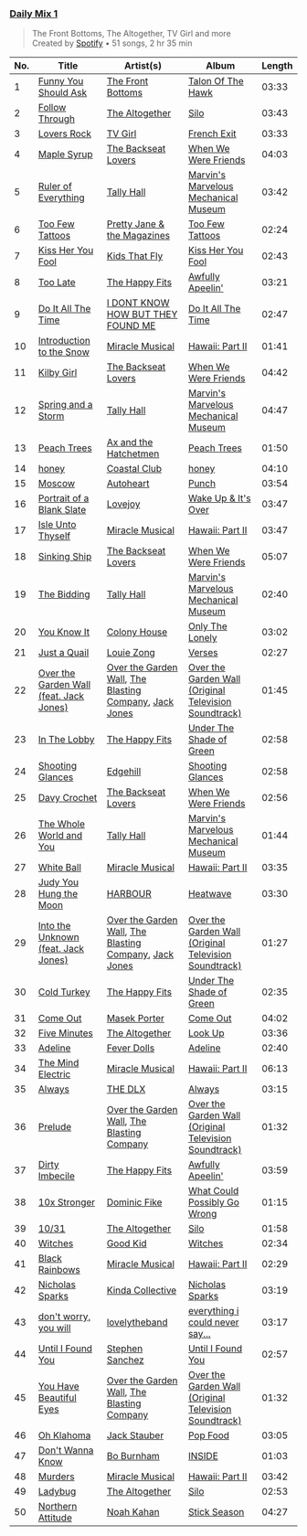 ### [Daily Mix 1](https://open.spotify.com/playlist/37i9dQZF1E39Gzb56luQni)

> The Front Bottoms, The Altogether, TV Girl and more<br>
> Created by [Spotify](https://open.spotify.com/user/spotify) • 51 songs, 2 hr 35 min

| No. | Title | Artist(s) | Album | Length |
|---|---|---|---|---|
| 1 | [Funny You Should Ask](https://open.spotify.com/track/4AyA99jxTCLLLuSwVHgjxm) | [The Front Bottoms](https://open.spotify.com/artist/5ictveRyhWRs8Gt8Dvt1hS) | [Talon Of The Hawk](https://open.spotify.com/album/1Xz5zrDqXetBm5HwNGSqPs) | 03:33 |
| 2 | [Follow Through](https://open.spotify.com/track/2Y7xeRouoLEKDTwBHlAFnC) | [The Altogether](https://open.spotify.com/artist/6LipWEhF4zwwRY8hFtCQHc) | [Silo](https://open.spotify.com/album/7gMJ73FNHGu8YHP3Kkt9Vd) | 03:43 |
| 3 | [Lovers Rock](https://open.spotify.com/track/6dBUzqjtbnIa1TwYbyw5CM) | [TV Girl](https://open.spotify.com/artist/0Y6dVaC9DZtPNH4591M42W) | [French Exit](https://open.spotify.com/album/4Hai0uVzRbyTSaTPzxTY4e) | 03:33 |
| 4 | [Maple Syrup](https://open.spotify.com/track/4MXE6VCvTsQitHWrAxj7Kg) | [The Backseat Lovers](https://open.spotify.com/artist/6p2HnfM955TI1bX34dkLnI) | [When We Were Friends](https://open.spotify.com/album/3TSMSh5dai7WEnEGOoMXBZ) | 04:03 |
| 5 | [Ruler of Everything](https://open.spotify.com/track/3vFZheR74pxUkzxqhXTZ2X) | [Tally Hall](https://open.spotify.com/artist/7lqaPghwYv2mE9baz5XQmL) | [Marvin's Marvelous Mechanical Museum](https://open.spotify.com/album/2TN3NIEBmAOGWmvP96DFs5) | 03:42 |
| 6 | [Too Few Tattoos](https://open.spotify.com/track/2MULdl5TdUJCAxJfd8fHjF) | [Pretty Jane & the Magazines](https://open.spotify.com/artist/6epJ25SOjrUlNIH80KKluq) | [Too Few Tattoos](https://open.spotify.com/album/1mZgSgGyJ8seP3ByQ8cAg8) | 02:24 |
| 7 | [Kiss Her You Fool](https://open.spotify.com/track/6aBh6vT0UV14DneyyNorR2) | [Kids That Fly](https://open.spotify.com/artist/1qChcfwij4nN6hsCLTKBJX) | [Kiss Her You Fool](https://open.spotify.com/album/5jRYuoqIFmARsD6KV3xEAd) | 02:43 |
| 8 | [Too Late](https://open.spotify.com/track/1yXJsmqsGTwKmTL3rzfF72) | [The Happy Fits](https://open.spotify.com/artist/73rPcaYEhBd0UuVZBqqyQJ) | [Awfully Apeelin'](https://open.spotify.com/album/7w6cR8gKmTaffnkfNW7Pyn) | 03:21 |
| 9 | [Do It All The Time](https://open.spotify.com/track/14ny3vlL25p6Vix2Sb8k1b) | [I DONT KNOW HOW BUT THEY FOUND ME](https://open.spotify.com/artist/0Raaw7kr1Vzat4ZvHzjsJR) | [Do It All The Time](https://open.spotify.com/album/7JvM9qMW23SCkpfz4ZrLsS) | 02:47 |
| 10 | [Introduction to the Snow](https://open.spotify.com/track/7qLs0IyUn6TrqgMzQ33SdH) | [Miracle Musical](https://open.spotify.com/artist/2FRXiAz5Uz78LLLSwEUhLt) | [Hawaii: Part II](https://open.spotify.com/album/1CbtBQqibzdxhmpiLD7vzN) | 01:41 |
| 11 | [Kilby Girl](https://open.spotify.com/track/1170VohRSx6GwE6QDCHPPH) | [The Backseat Lovers](https://open.spotify.com/artist/6p2HnfM955TI1bX34dkLnI) | [When We Were Friends](https://open.spotify.com/album/3TSMSh5dai7WEnEGOoMXBZ) | 04:42 |
| 12 | [Spring and a Storm](https://open.spotify.com/track/7i6pxHwCREvogBRpGyMzFX) | [Tally Hall](https://open.spotify.com/artist/7lqaPghwYv2mE9baz5XQmL) | [Marvin's Marvelous Mechanical Museum](https://open.spotify.com/album/2TN3NIEBmAOGWmvP96DFs5) | 04:47 |
| 13 | [Peach Trees](https://open.spotify.com/track/2hiEGsafGTYbc5UYuU3WN6) | [Ax and the Hatchetmen](https://open.spotify.com/artist/5WJCUSIw2Td5IEfa3LXCo9) | [Peach Trees](https://open.spotify.com/album/74P7tdRtyxYxbWXJVBr8GK) | 01:50 |
| 14 | [honey](https://open.spotify.com/track/4YCVwSOabpy5DeaxRjUok1) | [Coastal Club](https://open.spotify.com/artist/6Ssvxfw2kfG1jkfDJDGJoh) | [honey](https://open.spotify.com/album/3jDItzIIE9PDUeKU31rWpp) | 04:10 |
| 15 | [Moscow](https://open.spotify.com/track/08ktrT7H50FKAGSE9DQtX5) | [Autoheart](https://open.spotify.com/artist/5Lm1CMoa8VOCBCLZesAcvc) | [Punch](https://open.spotify.com/album/5ghZK3FUJXhNJR5Haf6koU) | 03:54 |
| 16 | [Portrait of a Blank Slate](https://open.spotify.com/track/7505qe0xzCuDPaILCURnOC) | [Lovejoy](https://open.spotify.com/artist/33tFkBLsl6f8TjKkV0uF0C) | [Wake Up & It's Over](https://open.spotify.com/album/5LHuQr88XpvvuGpqgsu2gr) | 03:47 |
| 17 | [Isle Unto Thyself](https://open.spotify.com/track/19siCk4vlsMuzQmLTwi5yt) | [Miracle Musical](https://open.spotify.com/artist/2FRXiAz5Uz78LLLSwEUhLt) | [Hawaii: Part II](https://open.spotify.com/album/1CbtBQqibzdxhmpiLD7vzN) | 03:47 |
| 18 | [Sinking Ship](https://open.spotify.com/track/4ydzIb3mPmiSm30PIMIrq8) | [The Backseat Lovers](https://open.spotify.com/artist/6p2HnfM955TI1bX34dkLnI) | [When We Were Friends](https://open.spotify.com/album/3TSMSh5dai7WEnEGOoMXBZ) | 05:07 |
| 19 | [The Bidding](https://open.spotify.com/track/0HBrtXJohbIW4IhPZ50GmH) | [Tally Hall](https://open.spotify.com/artist/7lqaPghwYv2mE9baz5XQmL) | [Marvin's Marvelous Mechanical Museum](https://open.spotify.com/album/2TN3NIEBmAOGWmvP96DFs5) | 02:40 |
| 20 | [You Know It](https://open.spotify.com/track/169pWCmfvVazzcL4EXFPgL) | [Colony House](https://open.spotify.com/artist/6R664N4cEza3eORSqKSgO4) | [Only The Lonely](https://open.spotify.com/album/5vBnIcG7nD3XEt8ErHpytO) | 03:02 |
| 21 | [Just a Quail](https://open.spotify.com/track/7tqOOvKtGg4tKqOb6AJjvz) | [Louie Zong](https://open.spotify.com/artist/7jOY91ZU7kn86slH3fBbaD) | [Verses](https://open.spotify.com/album/3LtZ9OHOXenggH3i9AUCXI) | 02:27 |
| 22 | [Over the Garden Wall (feat. Jack Jones)](https://open.spotify.com/track/7JsyTXbDe7iLJTap4iq8K0) | [Over the Garden Wall](https://open.spotify.com/artist/7iOCrUsQ1PyiiBhp7Qc4cp), [The Blasting Company](https://open.spotify.com/artist/4paO0IcImRazkM6c1RUt48), [Jack Jones](https://open.spotify.com/artist/6eVCRmRG2HcfL4yx77A9WK) | [Over the Garden Wall (Original Television Soundtrack)](https://open.spotify.com/album/2uuFLUwbjRiiQ89t4mgC0d) | 01:45 |
| 23 | [In The Lobby](https://open.spotify.com/track/2Ti2oUliG7Om3wrwZ2oNFt) | [The Happy Fits](https://open.spotify.com/artist/73rPcaYEhBd0UuVZBqqyQJ) | [Under The Shade of Green](https://open.spotify.com/album/7zDlksfOktU7vodm08KPsb) | 02:58 |
| 24 | [Shooting Glances](https://open.spotify.com/track/7d53ASWUBddKKUphnvxj6m) | [Edgehill](https://open.spotify.com/artist/0lzGqksyREdfUObGjLYLcT) | [Shooting Glances](https://open.spotify.com/album/0JNpgo4K4wAU8HxbcyXV5z) | 02:58 |
| 25 | [Davy Crochet](https://open.spotify.com/track/1w9B61OdLdnjzZIUYmy0bd) | [The Backseat Lovers](https://open.spotify.com/artist/6p2HnfM955TI1bX34dkLnI) | [When We Were Friends](https://open.spotify.com/album/3TSMSh5dai7WEnEGOoMXBZ) | 02:56 |
| 26 | [The Whole World and You](https://open.spotify.com/track/1mpSmPwWONa4LFdvpzcM7S) | [Tally Hall](https://open.spotify.com/artist/7lqaPghwYv2mE9baz5XQmL) | [Marvin's Marvelous Mechanical Museum](https://open.spotify.com/album/2TN3NIEBmAOGWmvP96DFs5) | 01:44 |
| 27 | [White Ball](https://open.spotify.com/track/5djzvjJY39rwAQaHgpPR02) | [Miracle Musical](https://open.spotify.com/artist/2FRXiAz5Uz78LLLSwEUhLt) | [Hawaii: Part II](https://open.spotify.com/album/1CbtBQqibzdxhmpiLD7vzN) | 03:35 |
| 28 | [Judy You Hung the Moon](https://open.spotify.com/track/10oDDj46J0IMYBPSloeJ4Z) | [HARBOUR](https://open.spotify.com/artist/58bPSgeKpyyFlJ9LatULIO) | [Heatwave](https://open.spotify.com/album/1gPoAojoisPuV1MXvkITfx) | 03:30 |
| 29 | [Into the Unknown (feat. Jack Jones)](https://open.spotify.com/track/2v8U44KvrynuXjgMiIzzMM) | [Over the Garden Wall](https://open.spotify.com/artist/7iOCrUsQ1PyiiBhp7Qc4cp), [The Blasting Company](https://open.spotify.com/artist/4paO0IcImRazkM6c1RUt48), [Jack Jones](https://open.spotify.com/artist/6eVCRmRG2HcfL4yx77A9WK) | [Over the Garden Wall (Original Television Soundtrack)](https://open.spotify.com/album/2uuFLUwbjRiiQ89t4mgC0d) | 01:27 |
| 30 | [Cold Turkey](https://open.spotify.com/track/1S5EeXSOSqfrU2ItVbPZlv) | [The Happy Fits](https://open.spotify.com/artist/73rPcaYEhBd0UuVZBqqyQJ) | [Under The Shade of Green](https://open.spotify.com/album/7zDlksfOktU7vodm08KPsb) | 02:35 |
| 31 | [Come Out](https://open.spotify.com/track/3JkcPEiVQtTfS0rixsJM3e) | [Masek Porter](https://open.spotify.com/artist/2ebNEBhrMUcPdSG5P4Ovf1) | [Come Out](https://open.spotify.com/album/17wkpHFyI3L24Lyoe72UQr) | 04:02 |
| 32 | [Five Minutes](https://open.spotify.com/track/4t2DRCAa7NekMqtXbQj1Eo) | [The Altogether](https://open.spotify.com/artist/6LipWEhF4zwwRY8hFtCQHc) | [Look Up](https://open.spotify.com/album/00uqSRaPo9q9OOYlL4nS0U) | 03:36 |
| 33 | [Adeline](https://open.spotify.com/track/7frWsGpayRZ0FuDzKnE3Ws) | [Fever Dolls](https://open.spotify.com/artist/3KeGbFp8QkzaknOW0sLexS) | [Adeline](https://open.spotify.com/album/3aTkslAPB6Je8YkkQSeeBQ) | 02:40 |
| 34 | [The Mind Electric](https://open.spotify.com/track/2aDk1KkyB7ieSwwEDXCHJg) | [Miracle Musical](https://open.spotify.com/artist/2FRXiAz5Uz78LLLSwEUhLt) | [Hawaii: Part II](https://open.spotify.com/album/1CbtBQqibzdxhmpiLD7vzN) | 06:13 |
| 35 | [Always](https://open.spotify.com/track/1DLw4HAK4D3dYioTLhfFcj) | [THE DLX](https://open.spotify.com/artist/7vqzl54mcVY2EoKAjfiKJX) | [Always](https://open.spotify.com/album/7xEnizLrf7bzBdOrWCRSev) | 03:15 |
| 36 | [Prelude](https://open.spotify.com/track/4rDDzbKwDldcYX66MB55DR) | [Over the Garden Wall](https://open.spotify.com/artist/7iOCrUsQ1PyiiBhp7Qc4cp), [The Blasting Company](https://open.spotify.com/artist/4paO0IcImRazkM6c1RUt48) | [Over the Garden Wall (Original Television Soundtrack)](https://open.spotify.com/album/2uuFLUwbjRiiQ89t4mgC0d) | 01:32 |
| 37 | [Dirty Imbecile](https://open.spotify.com/track/6g8A1grHgFW7rqi7hIrIJb) | [The Happy Fits](https://open.spotify.com/artist/73rPcaYEhBd0UuVZBqqyQJ) | [Awfully Apeelin'](https://open.spotify.com/album/7w6cR8gKmTaffnkfNW7Pyn) | 03:59 |
| 38 | [10x Stronger](https://open.spotify.com/track/3xLU29XDzxUllbDjLumKf7) | [Dominic Fike](https://open.spotify.com/artist/6USv9qhCn6zfxlBQIYJ9qs) | [What Could Possibly Go Wrong](https://open.spotify.com/album/1BubKJqf6Uc4fNae5kLJJ7) | 01:15 |
| 39 | [10/31](https://open.spotify.com/track/5PQRUUHb0wRGOZz9lnrA77) | [The Altogether](https://open.spotify.com/artist/6LipWEhF4zwwRY8hFtCQHc) | [Silo](https://open.spotify.com/album/7gMJ73FNHGu8YHP3Kkt9Vd) | 01:58 |
| 40 | [Witches](https://open.spotify.com/track/0rh55ZP9egA7YoAgzDEF5K) | [Good Kid](https://open.spotify.com/artist/38SKxCyfrmNWqWunb9wGHP) | [Witches](https://open.spotify.com/album/6fxeNCU8TiFdYNtMWfoElF) | 02:34 |
| 41 | [Black Rainbows](https://open.spotify.com/track/3C5CcBXFEldHfgwDe62zWI) | [Miracle Musical](https://open.spotify.com/artist/2FRXiAz5Uz78LLLSwEUhLt) | [Hawaii: Part II](https://open.spotify.com/album/1CbtBQqibzdxhmpiLD7vzN) | 02:29 |
| 42 | [Nicholas Sparks](https://open.spotify.com/track/7KTz1N9Py2eaF2XIzQ0Cji) | [Kinda Collective](https://open.spotify.com/artist/5JXYT9nQ27bI4l0Yo5qlal) | [Nicholas Sparks](https://open.spotify.com/album/6GTBRviRb6RY0bWrty5HHt) | 03:19 |
| 43 | [don't worry, you will](https://open.spotify.com/track/09akcdeCiV2jIl6x9WpmxA) | [lovelytheband](https://open.spotify.com/artist/4KJ6jujcNPzOyhdNoiNftp) | [everything i could never say...](https://open.spotify.com/album/0tF6XGxRVTrKfnC0UGlTAT) | 03:17 |
| 44 | [Until I Found You](https://open.spotify.com/track/0T5iIrXA4p5GsubkhuBIKV) | [Stephen Sanchez](https://open.spotify.com/artist/5XKFrudbV4IiuE5WuTPRmT) | [Until I Found You](https://open.spotify.com/album/18CtLoAMTr7F8ngtuM6D8i) | 02:57 |
| 45 | [You Have Beautiful Eyes](https://open.spotify.com/track/79Y0OlqKHtei2FrRZ1pkd3) | [Over the Garden Wall](https://open.spotify.com/artist/7iOCrUsQ1PyiiBhp7Qc4cp), [The Blasting Company](https://open.spotify.com/artist/4paO0IcImRazkM6c1RUt48) | [Over the Garden Wall (Original Television Soundtrack)](https://open.spotify.com/album/2uuFLUwbjRiiQ89t4mgC0d) | 01:32 |
| 46 | [Oh Klahoma](https://open.spotify.com/track/6SZwj6cjc8JQbkrr8cbIUn) | [Jack Stauber](https://open.spotify.com/artist/1vVHevk2PD45epYnDi9CCc) | [Pop Food](https://open.spotify.com/album/1RHa1VdX6lsLbeedgsV1cb) | 03:05 |
| 47 | [Don't Wanna Know](https://open.spotify.com/track/4MsBOGhjM996rL6sf0i0n7) | [Bo Burnham](https://open.spotify.com/artist/2Waw2sSbqvAwK8NwACNjVo) | [INSIDE](https://open.spotify.com/album/35qVMfUfBN6q2xzm9rZn5a) | 01:03 |
| 48 | [Murders](https://open.spotify.com/track/0AFydkgl5Creero3gNjqvF) | [Miracle Musical](https://open.spotify.com/artist/2FRXiAz5Uz78LLLSwEUhLt) | [Hawaii: Part II](https://open.spotify.com/album/1CbtBQqibzdxhmpiLD7vzN) | 03:42 |
| 49 | [Ladybug](https://open.spotify.com/track/4TxA1IRXDzjmZpeGQhfXGF) | [The Altogether](https://open.spotify.com/artist/6LipWEhF4zwwRY8hFtCQHc) | [Silo](https://open.spotify.com/album/7gMJ73FNHGu8YHP3Kkt9Vd) | 02:53 |
| 50 | [Northern Attitude](https://open.spotify.com/track/4O2rRsoSPb5aN7N3tG6Y3v) | [Noah Kahan](https://open.spotify.com/artist/2RQXRUsr4IW1f3mKyKsy4B) | [Stick Season](https://open.spotify.com/album/50ZenUP4O2Q5eCy2NRNvuz) | 04:27 |
